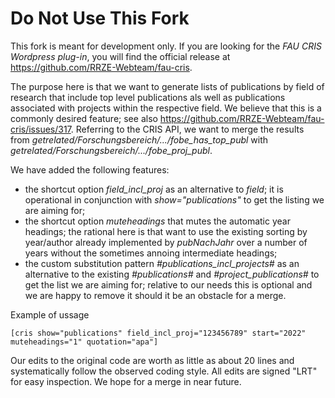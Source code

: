 Do Not Use This Fork
====================

This fork is meant for development only. If you are looking for the *FAU CRIS Wordpress plug-in*, you will find the official release at https://github.com/RRZE-Webteam/fau-cris.

The purpose here is that we want to generate lists of publications by field of research that include top level publications als well as publications associated with projects within the respective field. We believe that this is a commonly desired feature; see also https://github.com/RRZE-Webteam/fau-cris/issues/317. Referring to the CRIS API, we want to merge the results from *getrelated/Forschungsbereich/.../fobe_has_top_publ* with *getrelated/Forschungsbereich/.../fobe_proj_publ*.

We have added the following features:
- the shortcut option *field_incl_proj* as an alternative to *field*; it is operational in conjunction with *show="publications"* to get the listing we are aiming for;
- the shortcut option *muteheadings* that mutes the automatic year headings; the rational here is that want to use the existing sorting by year/author already implemented by *pubNachJahr* over a number of years without the sometimes annoing intermediate headings;
- the custom substitution pattern *#publications_incl_projects#* as an alternative to the existing *#publications#* and *#project_publications#* to get the list we are aiming for; relative to our needs this is optional and we are happy to remove it should it be an obstacle for a merge.

Example of ussage

    [cris show="publications" field_incl_proj="123456789" start="2022" muteheadings="1" quotation="apa"]

Our edits to the original code are worth as little as about 20 lines and systematically follow the observed coding style. All edits are signed "LRT" for easy inspection. We hope for a merge in near future. 
